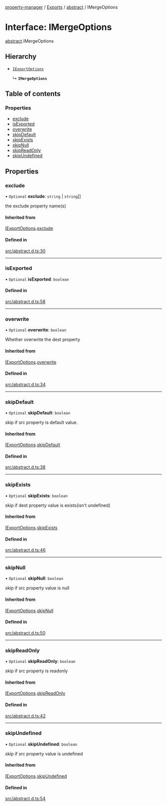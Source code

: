 [property-manager](../README.md) / [Exports](../modules.md) / [abstract](../modules/abstract.md) / IMergeOptions

# Interface: IMergeOptions

[abstract](../modules/abstract.md).IMergeOptions

## Hierarchy

- [`IExportOptions`](abstract.IExportOptions.md)

  ↳ **`IMergeOptions`**

## Table of contents

### Properties

- [exclude](abstract.IMergeOptions.md#exclude)
- [isExported](abstract.IMergeOptions.md#isexported)
- [overwrite](abstract.IMergeOptions.md#overwrite)
- [skipDefault](abstract.IMergeOptions.md#skipdefault)
- [skipExists](abstract.IMergeOptions.md#skipexists)
- [skipNull](abstract.IMergeOptions.md#skipnull)
- [skipReadOnly](abstract.IMergeOptions.md#skipreadonly)
- [skipUndefined](abstract.IMergeOptions.md#skipundefined)

## Properties

### exclude

• `Optional` **exclude**: `string` \| `string`[]

the exclude property name(s)

#### Inherited from

[IExportOptions](abstract.IExportOptions.md).[exclude](abstract.IExportOptions.md#exclude)

#### Defined in

[src/abstract.d.ts:30](https://github.com/snowyu/property-manager.js/blob/121fb68/src/abstract.d.ts#L30)

___

### isExported

• `Optional` **isExported**: `boolean`

#### Defined in

[src/abstract.d.ts:58](https://github.com/snowyu/property-manager.js/blob/121fb68/src/abstract.d.ts#L58)

___

### overwrite

• `Optional` **overwrite**: `boolean`

Whether overwrite the dest property

#### Inherited from

[IExportOptions](abstract.IExportOptions.md).[overwrite](abstract.IExportOptions.md#overwrite)

#### Defined in

[src/abstract.d.ts:34](https://github.com/snowyu/property-manager.js/blob/121fb68/src/abstract.d.ts#L34)

___

### skipDefault

• `Optional` **skipDefault**: `boolean`

skip if src property is default value.

#### Inherited from

[IExportOptions](abstract.IExportOptions.md).[skipDefault](abstract.IExportOptions.md#skipdefault)

#### Defined in

[src/abstract.d.ts:38](https://github.com/snowyu/property-manager.js/blob/121fb68/src/abstract.d.ts#L38)

___

### skipExists

• `Optional` **skipExists**: `boolean`

skip if dest property value is exists(isn't undefined)

#### Inherited from

[IExportOptions](abstract.IExportOptions.md).[skipExists](abstract.IExportOptions.md#skipexists)

#### Defined in

[src/abstract.d.ts:46](https://github.com/snowyu/property-manager.js/blob/121fb68/src/abstract.d.ts#L46)

___

### skipNull

• `Optional` **skipNull**: `boolean`

skip if src property value is null

#### Inherited from

[IExportOptions](abstract.IExportOptions.md).[skipNull](abstract.IExportOptions.md#skipnull)

#### Defined in

[src/abstract.d.ts:50](https://github.com/snowyu/property-manager.js/blob/121fb68/src/abstract.d.ts#L50)

___

### skipReadOnly

• `Optional` **skipReadOnly**: `boolean`

skip if src property is readonly

#### Inherited from

[IExportOptions](abstract.IExportOptions.md).[skipReadOnly](abstract.IExportOptions.md#skipreadonly)

#### Defined in

[src/abstract.d.ts:42](https://github.com/snowyu/property-manager.js/blob/121fb68/src/abstract.d.ts#L42)

___

### skipUndefined

• `Optional` **skipUndefined**: `boolean`

skip if src property value is undefined

#### Inherited from

[IExportOptions](abstract.IExportOptions.md).[skipUndefined](abstract.IExportOptions.md#skipundefined)

#### Defined in

[src/abstract.d.ts:54](https://github.com/snowyu/property-manager.js/blob/121fb68/src/abstract.d.ts#L54)
